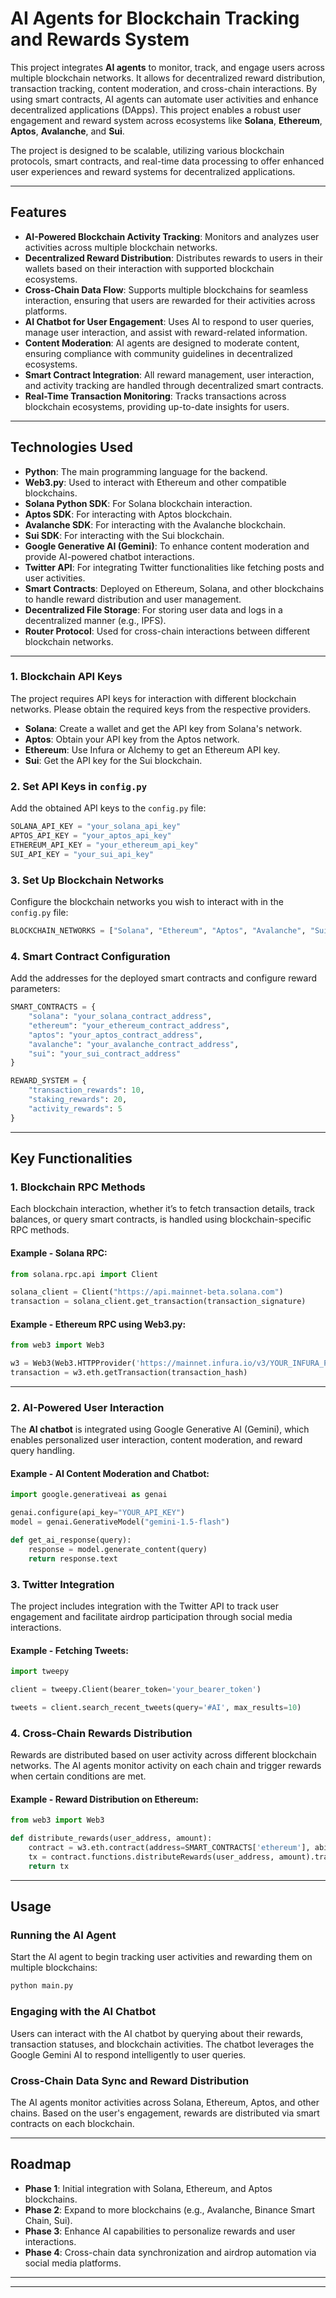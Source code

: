 # AI Agents for Blockchain Tracking and Rewards System

This project integrates **AI agents** to monitor, track, and engage users across multiple blockchain networks. It allows for decentralized reward distribution, transaction tracking, content moderation, and cross-chain interactions. By using smart contracts, AI agents can automate user activities and enhance decentralized applications (DApps). This project enables a robust user engagement and reward system across ecosystems like **Solana**, **Ethereum**, **Aptos**, **Avalanche**, and **Sui**.

The project is designed to be scalable, utilizing various blockchain protocols, smart contracts, and real-time data processing to offer enhanced user experiences and reward systems for decentralized applications.

---

## Features

- **AI-Powered Blockchain Activity Tracking**: Monitors and analyzes user activities across multiple blockchain networks.
- **Decentralized Reward Distribution**: Distributes rewards to users in their wallets based on their interaction with supported blockchain ecosystems.
- **Cross-Chain Data Flow**: Supports multiple blockchains for seamless interaction, ensuring that users are rewarded for their activities across platforms.
- **AI Chatbot for User Engagement**: Uses AI to respond to user queries, manage user interaction, and assist with reward-related information.
- **Content Moderation**: AI agents are designed to moderate content, ensuring compliance with community guidelines in decentralized ecosystems.
- **Smart Contract Integration**: All reward management, user interaction, and activity tracking are handled through decentralized smart contracts.
- **Real-Time Transaction Monitoring**: Tracks transactions across blockchain ecosystems, providing up-to-date insights for users.

---

## Technologies Used

- **Python**: The main programming language for the backend.
- **Web3.py**: Used to interact with Ethereum and other compatible blockchains.
- **Solana Python SDK**: For Solana blockchain interaction.
- **Aptos SDK**: For interacting with Aptos blockchain.
- **Avalanche SDK**: For interacting with the Avalanche blockchain.
- **Sui SDK**: For interacting with the Sui blockchain.
- **Google Generative AI (Gemini)**: To enhance content moderation and provide AI-powered chatbot interactions.
- **Twitter API**: For integrating Twitter functionalities like fetching posts and user activities.
- **Smart Contracts**: Deployed on Ethereum, Solana, and other blockchains to handle reward distribution and user management.
- **Decentralized File Storage**: For storing user data and logs in a decentralized manner (e.g., IPFS).
- **Router Protocol**: Used for cross-chain interactions between different blockchain networks.

---


### 1. Blockchain API Keys
The project requires API keys for interaction with different blockchain networks. Please obtain the required keys from the respective providers.

- **Solana**: Create a wallet and get the API key from Solana's network.
- **Aptos**: Obtain your API key from the Aptos network.
- **Ethereum**: Use Infura or Alchemy to get an Ethereum API key.
- **Sui**: Get the API key for the Sui blockchain.

### 2. Set API Keys in `config.py`

Add the obtained API keys to the `config.py` file:

```python
SOLANA_API_KEY = "your_solana_api_key"
APTOS_API_KEY = "your_aptos_api_key"
ETHEREUM_API_KEY = "your_ethereum_api_key"
SUI_API_KEY = "your_sui_api_key"
```

### 3. Set Up Blockchain Networks
Configure the blockchain networks you wish to interact with in the `config.py` file:

```python
BLOCKCHAIN_NETWORKS = ["Solana", "Ethereum", "Aptos", "Avalanche", "Sui"]
```

### 4. Smart Contract Configuration
Add the addresses for the deployed smart contracts and configure reward parameters:

```python
SMART_CONTRACTS = {
    "solana": "your_solana_contract_address",
    "ethereum": "your_ethereum_contract_address",
    "aptos": "your_aptos_contract_address",
    "avalanche": "your_avalanche_contract_address",
    "sui": "your_sui_contract_address"
}

REWARD_SYSTEM = {
    "transaction_rewards": 10,
    "staking_rewards": 20,
    "activity_rewards": 5
}
```

---

## Key Functionalities

### 1. **Blockchain RPC Methods**
Each blockchain interaction, whether it’s to fetch transaction details, track balances, or query smart contracts, is handled using blockchain-specific RPC methods.

#### Example - Solana RPC:
```python
from solana.rpc.api import Client

solana_client = Client("https://api.mainnet-beta.solana.com")
transaction = solana_client.get_transaction(transaction_signature)
```

#### Example - Ethereum RPC using Web3.py:
```python
from web3 import Web3

w3 = Web3(Web3.HTTPProvider('https://mainnet.infura.io/v3/YOUR_INFURA_PROJECT_ID'))
transaction = w3.eth.getTransaction(transaction_hash)
```

---

### 2. **AI-Powered User Interaction**
The **AI chatbot** is integrated using Google Generative AI (Gemini), which enables personalized user interaction, content moderation, and reward query handling.

#### Example - AI Content Moderation and Chatbot:
```python
import google.generativeai as genai

genai.configure(api_key="YOUR_API_KEY")
model = genai.GenerativeModel("gemini-1.5-flash")

def get_ai_response(query):
    response = model.generate_content(query)
    return response.text
```

### 3. **Twitter Integration**
The project includes integration with the Twitter API to track user engagement and facilitate airdrop participation through social media interactions.

#### Example - Fetching Tweets:
```python
import tweepy

client = tweepy.Client(bearer_token='your_bearer_token')

tweets = client.search_recent_tweets(query='#AI', max_results=10)
```

### 4. **Cross-Chain Rewards Distribution**
Rewards are distributed based on user activity across different blockchain networks. The AI agents monitor activity on each chain and trigger rewards when certain conditions are met.

#### Example - Reward Distribution on Ethereum:
```python
from web3 import Web3

def distribute_rewards(user_address, amount):
    contract = w3.eth.contract(address=SMART_CONTRACTS['ethereum'], abi=contract_abi)
    tx = contract.functions.distributeRewards(user_address, amount).transact({'from': admin_address})
    return tx
```

---

## Usage

### Running the AI Agent

Start the AI agent to begin tracking user activities and rewarding them on multiple blockchains:

```bash
python main.py
```

### Engaging with the AI Chatbot

Users can interact with the AI chatbot by querying about their rewards, transaction statuses, and blockchain activities. The chatbot leverages the Google Gemini AI to respond intelligently to user queries.

### Cross-Chain Data Sync and Reward Distribution

The AI agents monitor activities across Solana, Ethereum, Aptos, and other chains. Based on the user's engagement, rewards are distributed via smart contracts on each blockchain.

---

## Roadmap

- **Phase 1**: Initial integration with Solana, Ethereum, and Aptos blockchains.
- **Phase 2**: Expand to more blockchains (e.g., Avalanche, Binance Smart Chain, Sui).
- **Phase 3**: Enhance AI capabilities to personalize rewards and user interactions.
- **Phase 4**: Cross-chain data synchronization and airdrop automation via social media platforms.

---



---


